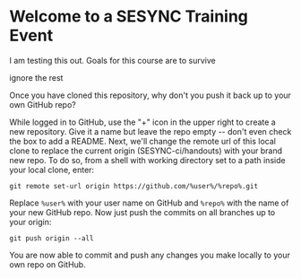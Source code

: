 # Welcome to a SESYNC Training Event

I am testing this out.  Goals for this course are to survive

ignore the rest

Once you have cloned this repository, why don't you push it back up to your own GitHub repo?

While logged in to GitHub, use the "+" icon in the upper right to create a new repository. Give it a name but leave the repo empty -- don't even check the box to add a README. Next, we'll change the remote url of this local clone to replace the current origin (SESYNC-ci/handouts) with your brand new repo. To do so, from a shell with working directory set to a path inside your local clone, enter:

    git remote set-url origin https://github.com/%user%/%repo%.git
	
Replace `%user%` with your user name on GitHub and `%repo%` with the name of your new GitHub repo. Now just push the commits on all branches up to your origin:

    git push origin --all
   
You are now able to commit and push any changes you make locally to your own repo on GitHub.
